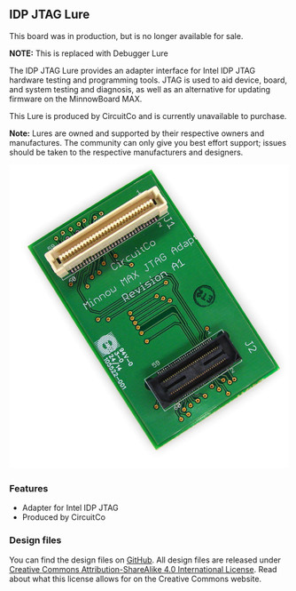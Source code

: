## IDP JTAG Lure

This board was in production, but is no longer available for sale.

**NOTE:** This is replaced with Debugger Lure

The IDP JTAG Lure provides an adapter interface for Intel IDP JTAG hardware testing and programming tools. JTAG is used to aid device, board, and system testing and diagnosis, as well as an alternative for updating firmware on the MinnowBoard MAX.

This Lure is produced by CircuitCo and is currently unavailable to purchase. 

**Note:** Lures are owned and supported by their respective owners and manufactures. The community can only give you best effort support; issues should be taken to the respective manufacturers and designers.

![IDP JTAG Lure](pages/idp-jtag-lure/828px-Jtaglure-slanted.jpg)


### Features

- Adapter for Intel IDP JTAG
- Produced by CircuitCo

### Design files
You can find the design files on [GitHub](). All design files are released under [Creative Commons Attribution-ShareAlike 4.0 International License](http://creativecommons.org/licenses/by-sa/4.0/). Read about what this license allows for on the Creative Commons website.
